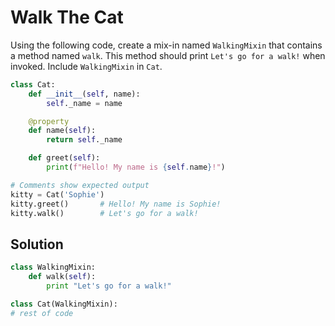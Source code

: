 # Walk The Cat
Using the following code, create a mix-in named `WalkingMixin` that
contains a method named `walk`. This method should print `Let's go
for a walk!` when invoked. Include `WalkingMixin` in `Cat`.

```python
class Cat:
    def __init__(self, name):
        self._name = name

    @property
    def name(self):
        return self._name

    def greet(self):
        print(f"Hello! My name is {self.name}!")

# Comments show expected output
kitty = Cat('Sophie')
kitty.greet()       # Hello! My name is Sophie!
kitty.walk()        # Let's go for a walk!
```

## Solution

```python
class WalkingMixin:
    def walk(self):
        print "Let's go for a walk!"

class Cat(WalkingMixin):
# rest of code
```
